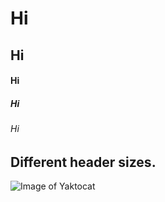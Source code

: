 # Hi
## Hi
#### Hi
##### Hi
###### Hi

## Different header sizes.

![Image of Yaktocat](https://octodex.github.com/images/yaktocat.png)
